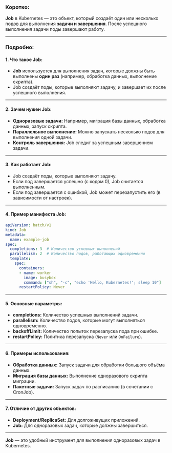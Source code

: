 
### **Коротко:**
**Job** в Kubernetes — это объект, который создаёт один или несколько подов для выполнения **задачи и завершения**. После успешного выполнения задачи поды завершают работу.

---

### **Подробно:**

#### **1. Что такое Job:**
- **Job** используется для выполнения задач, которые должны быть выполнены **один раз** (например, обработка данных, выполнение скрипта).
- Job создаёт поды, которые выполняют задачу, и завершает их после успешного выполнения.

---

#### **2. Зачем нужен Job:**
- **Одноразовые задачи:** Например, миграция базы данных, обработка данных, запуск скрипта.
- **Параллельное выполнение:** Можно запускать несколько подов для выполнения одной задачи.
- **Контроль завершения:** Job следит за успешным завершением задачи.

---

#### **3. Как работает Job:**
- Job создаёт поды, которые выполняют задачу.
- Если под завершается успешно (с кодом 0), Job считается выполненным.
- Если под завершается с ошибкой, Job может перезапустить его (в зависимости от настроек).

---

#### **4. Пример манифеста Job:**
```yaml
apiVersion: batch/v1
kind: Job
metadata:
  name: example-job
spec:
  completions: 3  # Количество успешных выполнений
  parallelism: 2  # Количество подов, работающих одновременно
  template:
    spec:
      containers:
      - name: worker
        image: busybox
        command: ["sh", "-c", "echo 'Hello, Kubernetes!'; sleep 10"]
      restartPolicy: Never
```

---

#### **5. Основные параметры:**
- **completions:** Количество успешных выполнений задачи.
- **parallelism:** Количество подов, которые могут выполняться одновременно.
- **backoffLimit:** Количество попыток перезапуска пода при ошибке.
- **restartPolicy:** Политика перезапуска (`Never` или `OnFailure`).

---

#### **6. Примеры использования:**
- **Обработка данных:** Запуск задачи для обработки большого объёма данных.
- **Миграция базы данных:** Выполнение одноразового скрипта миграции.
- **Пакетные задачи:** Запуск задач по расписанию (в сочетании с CronJob).

---

#### **7. Отличие от других объектов:**
- **Deployment/ReplicaSet:** Для долгоживущих приложений.
- **Job:** Для одноразовых задач, которые должны завершиться.

---

**Job** — это удобный инструмент для выполнения одноразовых задач в Kubernetes.